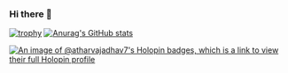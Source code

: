### Hi there 👋
[![trophy](https://github-profile-trophy.vercel.app/?username=AtharvaJadhav7)](https://github.com/ryo-ma/github-profile-trophy)
[![Anurag's GitHub stats](https://github-readme-stats.vercel.app/api?username=AtharvaJadhav7)](https://github.com/anuraghazra/github-readme-stats)
<!-- 
 -->

 [![An image of @atharvajadhav7's Holopin badges, which is a link to view their full Holopin profile](https://holopin.me/atharvajadhav7)](https://holopin.io/@atharvajadhav7)
<!--
**AtharvaJadhav7/AtharvaJadhav7** is a ✨ _special_ ✨ repository because its `README.md` (this file) appears on your GitHub profile.

Here are some ideas to get you started:

- 🔭 I’m currently working on ...
- 🌱 I’m currently learning ...
- 👯 I’m looking to collaborate on ...
- 🤔 I’m looking for help with ...
- 💬 Ask me about ...
- 📫 How to reach me: ...
- 😄 Pronouns: ...
- ⚡ Fun fact: ...
-->
